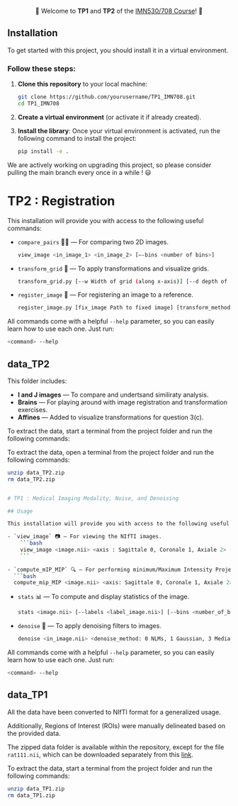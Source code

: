 <div align="center">

🌈 Welcome to **TP1** and **TP2** of the [IMN530/708 Course](https://scil.usherbrooke.ca/courses/imn530/)! 🌈

</div>

## Installation

To get started with this project, you should install it in a virtual environment.

### Follow these steps:

1. **Clone this repository** to your local machine:
    ```bash
    git clone https://github.com/yourusername/TP1_IMN708.git
    cd TP1_IMN708
    ```

2. **Create a virtual environment** (or activate it if already created).

3. **Install the library**:
    Once your virtual environment is activated, run the following command to install the project:
    ```bash
    pip install -e .
    ```
We are actively working on upgrading this project, so please consider pulling the main branch every once in a while ! 😃

# TP2 : Registration

This installation will provide you with access to the following useful commands:

- `compare_pairs` 🕵🏻 — For comparing two 2D images.
    ```bash
    view_image <in_image_1> <in_image_2> [—-bins <number of bins>]
    ```
    
- `transform_grid` 🔄 — To apply transformations and visualize grids.
  ```bash 
  transform_grid.py [--w Width of grid (along x-axis)] [--d depth of grid (along y-axis)] [--h height of grid (along z-axis)] [--x initial x-axis position] [--y initial y-axis position] [--z initial z-axis position] [--p translation distance in x-axis] [--q translation distance in y-axis] [--r translation distance in y_axis] [--theta rotation angle in degree along the x-axis] [--omega rotation angle along the y_axis] [--phi rotation angle along the z_axis] [--s scaling factor] [--affine Path to affine transformation matrix file]
   ```
  
- `register_image` 📏 — For registering an image to a reference.
    ```bash 
    register_image.py [fix_image Path to fixed image] [transform_method Transformation method: 0=Translation, 1=Rotation, 2=Rigid, 3=Translation-based registration, 4=Rotation-based registration, 5=Rigid registration] [--mov_image Path to moving image] [--p Translation distance along x-axis] [--q Translation distance along y-axis] [--theta Rotation angle in degrees] [--out_dir Directory to save transformed image] [--eta_t Learning rate for translation] [--eta_r Learning rate for rotation] [--n_iter Maximum number of iterations for stopping] [--conv_thresh SSD convergence threshold] [--max_std Maximum standard deviation for SSD] [--n_last Number of last iterations for SSD stability] [--res_level Resolution hierarchy level] [--gauss_sigma Sigma for Gaussian image denoising in multi-resolution method] [--grad_optimizer Gradient descent optimizer for rigid registration: 0=Regular, 1=Momentum-based] [--momentum Momentum factor]
    ```

All commands come with a helpful `--help` parameter, so you can easily learn how to use each one. Just run:

```bash
<command> --help
```
## data_TP2

This folder includes:

- **I and J images** — To compare and undertsand similiraty analysis.
- **Brains**  — For playing around with image registration and transformation exercises.
- **Affines**  — Added to visualize transformations for question 3(c).

To extract the data, start a terminal from the project folder and run the following commands:

To extract the data, open a terminal from the project folder and run the following commands:

```bash
unzip data_TP2.zip
rm data_TP2.zip


# TP1 : Medical Imaging Modality, Noise, and Denoising

## Usage

This installation will provide you with access to the following useful commands:

- `view_image` 📷 — For viewing the NIfTI images.
    ```bash
    view_image <image.nii> <axis : Sagittale 0, Coronale 1, Axiale 2> [—-title <Title of the image>]
    ```
    
- `compute_mIP_MIP` 🔍 — For performing minimum/Maximum Intensity Projection.
  ```bash 
  compute_mip_MIP <image.nii> <axis: Sagittale 0, Coronale 1, Axiale 2> [--minmax <projection: min_intensity 0, max_intensity 1>] [--start <starting_slice_index>] [--end <ending_slice_index>]
   ```
  
- `stats` 📊 — To compute and display statistics of the image.
    ```bash 
    stats <image.nii> [--labels <label_image.nii>] [--bins <number_of_bins>] [--min_range <min_value>] [--max_range <max_value>]
    ```
    
- `denoise` 🧹 — To apply denoising filters to images.
    ```bash
   denoise <in_image.nii> <denoise_method: 0 NLMs, 1 Gaussian, 3 Median, 4 Bilateral, 5 Anisotropic Diffusion> [--output_dir <directory>] [--axe <axis to visualize denoised image : Sagittale 0, Coronale 1, Axiale 2>] [--sigma <value>] [--patch_size <size>] [--patch_distance <distance>] [--h <value>] [--sigma_color <value>] [--sigma_spatial <value>] [--n <value>] [--kappa <value>] [--gamma <value>] 
    ```
All commands come with a helpful `--help` parameter, so you can easily learn how to use each one. Just run:

```bash
<command> --help
```
    
## data_TP1

All the data have been converted to NIfTI format for a generalized usage. 

Additionally, Regions of Interest (ROIs) were manually delineated based on the provided data.

The zipped data folder is available within the repository, except for the file `rat111.nii`, which can be downloaded separately from this [link](https://usherbrooke-my.sharepoint.com/:u:/g/personal/nguc4116_usherbrooke_ca/EY_bqpQ-jGBOkGopPhykAiwBptfaZ8PevcJeYeg6sWPqEQ?xsdata=MDV8MDJ8WmluZWIuRWwuWWFtYW5pQFVTaGVyYnJvb2tlLmNhfDc3Mzg0MjA5YWEwNzRjNGIzODZhMDhkY2U2NjkwNzI3fDNhNWE4NzQ0NTkzNTQ1Zjk5NDIzYjMyYzNhNWRlMDgyfDB8MHw2Mzg2Mzg1ODY0ODg5NjE1Njl8VW5rbm93bnxUV0ZwYkdac2IzZDhleUpXSWpvaU1DNHdMakF3TURBaUxDSlFJam9pVjJsdU16SWlMQ0pCVGlJNklrMWhhV3dpTENKWFZDSTZNbjA9fDB8fHw%3d&sdata=ODlDSE5KNGVibDlsU3lBU0Jud0k2VEhVZ3R5YzJzdUU4SzJzYzJKbDNCZz0%3d).

To extract the data, start a terminal from the project folder and run the following commands:

```bash
unzip data_TP1.zip
rm data_TP1.zip
```
